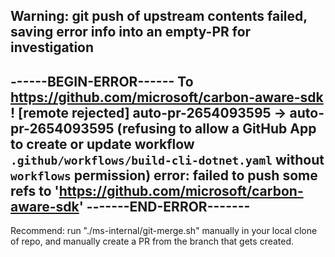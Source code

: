 Warning: git push of upstream contents failed, saving error info into an empty-PR for investigation
-----------------------
------BEGIN-ERROR------
To https://github.com/microsoft/carbon-aware-sdk ! [remote rejected] auto-pr-2654093595 -> auto-pr-2654093595 (refusing to allow a GitHub App to create or update workflow `.github/workflows/build-cli-dotnet.yaml` without `workflows` permission) error: failed to push some refs to 'https://github.com/microsoft/carbon-aware-sdk'
-------END-ERROR-------
-----------------------
Recommend: run "./ms-internal/git-merge.sh" manually in your local clone of repo, and manually create a PR from the branch that gets created.
